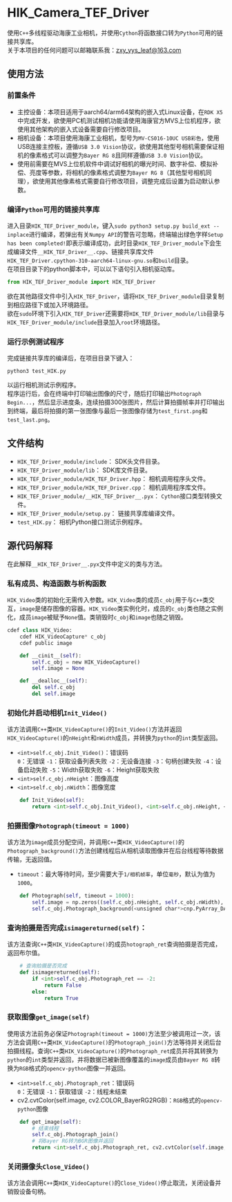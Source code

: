 # HIK_Camera_TEF_Driver
使用`C++`多线程驱动海康工业相机，并使用`Cython`将函数接口转为`Python`可用的链接共享库。  
关于本项目的任何问题可以邮箱联系我：zxy_yys_leaf@163.com  

## 使用方法
### 前置条件
- 主控设备：本项目适用于aarch64/arm64架构的嵌入式Linux设备，在`RDK X5`中完成开发，欲使用PC机测试相机功能请使用海康官方MVS上位机程序，欲使用其他架构的嵌入式设备需要自行修改项目。
- 相机设备：本项目使用海康工业相机，型号为`MV-CS016-10UC USB彩色`，使用USB连接主控板，遵循`USB 3.0 Vision`协议，欲使用其他型号相机需要保证相机的像素格式可以调整为`Bayer RG 8`且同样遵循`USB 3.0 Vision`协议。
- 使用前需要在MVS上位机软件中调试好相机的曝光时间、数字补偿、模拟补偿、亮度等参数，将相机的像素格式调整为`Bayer RG 8`（其他型号相机同理），欲使用其他像素格式需要自行修改项目，调整完成后设置为启动默认参数。
### 编译`Python`可用的链接共享库
进入目录`HIK_TEF_Driver_module`，键入`sudo python3 setup.py build_ext --inplace`进行编译，若弹出有关`Numpy API`的警告可忽略，终端输出绿色字样`Setup has been completed!`即表示编译成功，此时目录`HIK_TEF_Driver_module`下会生成编译文件`__HIK_TEF_Driver__.cpp`、链接共享库文件`HIK_TEF_Driver.cpython-310-aarch64-linux-gnu.so`和`build`目录。  
在项目目录下的python脚本中，可以以下语句引入相机驱动库。  
```python
from HIK_TEF_Driver_module import HIK_TEF_Driver
```
欲在其他路径文件中引入`HIK_TEF_Driver`，请将`HIK_TEF_Driver_module`目录复制到相应路径下或加入环境路径。  
欲在`sudo`环境下引入`HIK_TEF_Driver`还需要将`HIK_TEF_Driver_module/lib`目录与`HIK_TEF_Driver_module/include`目录加入`root`环境路径。  
### 运行示例测试程序
完成链接共享库的编译后，在项目目录下键入：  
```shell
python3 test_HIK.py
```
以运行相机测试示例程序。  
程序运行后，会在终端中打印输出图像的尺寸，随后打印输出`Photograph Begin...`，然后显示进度条，连续拍摄300张图片，然后计算拍摄帧率并打印输出到终端，最后将拍摄的第一张图像与最后一张图像存储为`test_first.png`和`test_last.png`。
## 文件结构
- `HIK_TEF_Driver_module/include`：
SDK头文件目录。  
- `HIK_TEF_Driver_module/lib`：
SDK库文件目录。  
- `HIK_TEF_Driver_module/HIK_TEF_Driver.hpp`：
相机调用程序头文件。  
- `HIK_TEF_Driver_module/HIK_TEF_Driver.cpp`：
相机调用程序库文件。  
- `HIK_TEF_Driver_module/__HIK_TEF_Driver__.pyx`：
`Cython`接口类型转换文件。  
- `HIK_TEF_Driver_module/setup.py`：
链接共享库编译文件。  
- `test_HIK.py`：
相机Python接口测试示例程序。  
## 源代码解释
在此解释`__HIK_TEF_Driver__.pyx`文件中定义的类与方法。  
### 私有成员、构造函数与析构函数
`HIK_Video`类的初始化无需传入参数。`HIK_Video`类的成员`c_obj`用于与`C++`类交互，`image`是储存图像的容器。`HIK_Video`类实例化时，成员的`c_obj`类也随之实例化，成员`image`被赋予`None`值。类销毁时`c_obj`和`image`也随之销毁。  
```python
cdef class HIK_Video:
    cdef HIK_VideoCapture* c_obj
    cdef public image

    def __cinit__(self):
        self.c_obj = new HIK_VideoCapture()
        self.image = None

    def __dealloc__(self):
        del self.c_obj
        del self.image
```
### 初始化并启动相机`Init_Video()`
该方法调用`C++`类`HIK_VideoCapture()`的`Init_Video()`方法并返回`HIK_VideoCapture()`的`nHeight`和`nWidth`成员，并转换为`python`的`int`类型返回。  
- `<int>self.c_obj.Init_Video()`：错误码  
`0`：无错误
`-1`：获取设备列表失败
`-2`：无设备连接
`-3`：句柄创建失败
`-4`：设备启动失败
`-5`：Width获取失败
`-6`：Height获取失败
- `<int>self.c_obj.nHeight`：图像高度
- `<int>self.c_obj.nWidth`：图像宽度
```python
    def Init_Video(self):
        return <int>self.c_obj.Init_Video(), <int>self.c_obj.nHeight, <int>self.c_obj.nWidth
```
### 拍摄图像`Photograph(timeout = 1000)`
该方法为`image`成员分配空间，并调用`C++`类`HIK_VideoCapture()`的`Photograph_background()`方法创建线程后从相机读取图像并在后台线程等待数据传输，无返回值。  
- `timeout`：最大等待时间，至少需要大于`1/相机帧率`，单位`毫秒`，默认为值为`1000`。  
```python
    def Photograph(self, timeout = 1000):
        self.image = np.zeros((self.c_obj.nHeight, self.c_obj.nWidth), dtype=np.uint8)
        self.c_obj.Photograph_background(<unsigned char*>cnp.PyArray_DATA(self.image), 1000)
```
### 查询拍摄是否完成`isimagereturned(self)`：
该方法查询`C++`类`HIK_VideoCapture()`的成员`hotograph_ret`查询拍摄是否完成，返回布尔值。  
```python
    # 查询拍摄是否完成
    def isimagereturned(self):
        if <int>self.c_obj.Photograph_ret == -2:
            return False
        else:
            return True
```
### 获取图像`get_image(self)`
使用该方法前务必保证`Photograph(timeout = 1000)`方法至少被调用过一次，该方法会调用`C++`类`HIK_VideoCapture()`的`Photograph_join()`方法等待并关闭后台拍摄线程。查询`C++`类`HIK_VideoCapture()`的`Photograph_ret`成员并将其转换为`python`的`int`类型并返回，并将数据已被新图像覆盖的`image`成员由`Bayer RG 8`转换为`RGB`格式的`opencv-python`图像一并返回。
- `<int>self.c_obj.Photograph_ret`：错误码  
`0`：无错误
`-1`：获取错误
`-2`：线程未结束
- cv2.cvtColor(self.image, cv2.COLOR_BayerRG2RGB)：`RGB`格式的`opencv-python`图像
```python
    def get_image(self):
        # 结束线程
        self.c_obj.Photograph_join()
        # 将Bayer RG转为BGR图像并返回
        return <int>self.c_obj.Photograph_ret, cv2.cvtColor(self.image, cv2.COLOR_BayerRG2RGB)
```
### 关闭摄像头`Close_Video()`
该方法会调用`C++`类`HIK_VideoCapture()`的`Close_Video()`停止取流，关闭设备并销毁设备句柄。